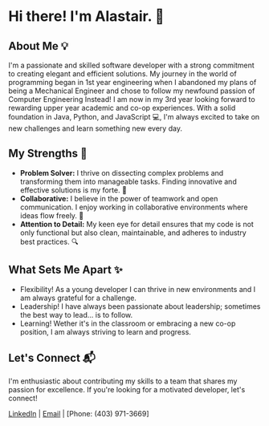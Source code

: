 # Hi there! I'm Alastair. 👋

## About Me 💡
I'm a passionate and skilled software developer with a strong commitment to creating elegant and efficient solutions. My journey in the world of programming began in 1st year engineering when I abandoned my plans of being a Mechanical Engineer and chose to follow my newfound passion of Computer Engineering Instead! I am now in my 3rd year looking forward to rewarding upper year academic and co-op experiences. With a solid foundation in Java, Python, and JavaScript 💻, I'm always excited to take on new challenges and learn something new every day.

## My Strengths 🚀
- **Problem Solver:** I thrive on dissecting complex problems and transforming them into manageable tasks. Finding innovative and effective solutions is my forte. 🧠
- **Collaborative:** I believe in the power of teamwork and open communication. I enjoy working in collaborative environments where ideas flow freely. 🤝
- **Attention to Detail:** My keen eye for detail ensures that my code is not only functional but also clean, maintainable, and adheres to industry best practices. 🔍

## What Sets Me Apart ✨
- Flexibility! As a young developer I can thrive in new environments and I am always grateful for a challenge.
- Leadership! I have always been passionate about leadership; sometimes the best way to lead... is to follow.
- Learning! Wether it's in the classroom or embracing a new co-op position, I am always striving to learn and progress.

## Let's Connect 📬
I'm enthusiastic about contributing my skills to a team that shares my passion for excellence. If you're looking for a motivated developer, let's connect!

[LinkedIn](https://www.linkedin.com/in/alastair-cottier) | [Email](cottier@ualberta.ca) | [Phone: (403) 971-3669]

